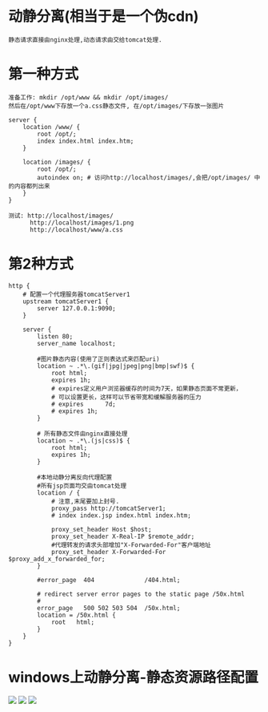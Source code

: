 # 动静分离(相当于是一个伪cdn)

    静态请求直接由nginx处理,动态请求由交给tomcat处理.

# 第一种方式
    
    准备工作: mkdir /opt/www && mkdir /opt/images/
    然后在/opt/www下存放一个a.css静态文件, 在/opt/images/下存放一张图片
    
```
server {
    location /www/ {
        root /opt/;
        index index.html index.htm;
    }

    location /images/ {
        root /opt/;
        autoindex on; # 访问http://localhost/images/,会把/opt/images/ 中的内容都列出来
    }
}
```

    测试: http://localhost/images/
          http://localhost/images/1.png
          http://localhost/www/a.css

# 第2种方式

```
http {
    # 配置一个代理服务器tomcatServer1
    upstream tomcatServer1 {
        server 127.0.0.1:9090;
    }

    server {
        listen 80;
        server_name localhost;
        
        #图片静态内容(使用了正则表达式来匹配uri)
        location ~ .*\.(gif|jpg|jpeg|png|bmp|swf)$ {
            root html;
            expires 1h;
            # expires定义用户浏览器缓存的时间为7天，如果静态页面不常更新，
            # 可以设置更长，这样可以节省带宽和缓解服务器的压力
            # expires      7d; 
            # expires 1h;
        }
        
        # 所有静态文件由nginx直接处理
        location ~ .*\.(js|css)$ {
            root html;
            expires 1h;
        }

        #本地动静分离反向代理配置
        #所有jsp页面均交由tomcat处理
        location / {
            # 注意,末尾要加上封号.
            proxy_pass http://tomcatServer1;
            # index index.jsp index.html index.htm;

            proxy_set_header Host $host;
            proxy_set_header X-Real-IP $remote_addr;
            #代理转发的请求头部增加"X-Forwarded-For"客户端地址
            proxy_set_header X-Forwarded-For $proxy_add_x_forwarded_for;
        }
        
        #error_page  404              /404.html;

        # redirect server error pages to the static page /50x.html
        #
        error_page   500 502 503 504  /50x.html;
        location = /50x.html {
            root   html;
        }
    }
}
```

# windows上动静分离-静态资源路径配置

![](pics/windows上动静分离路径配置01.png)
![](pics/windows上动静分离路径配置02.png)
![](pics/windows上动静分离路径配置03.png)